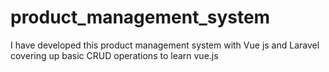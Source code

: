 # product_management_system
I have developed this product management system with Vue js and Laravel covering up basic CRUD operations to learn vue.js
